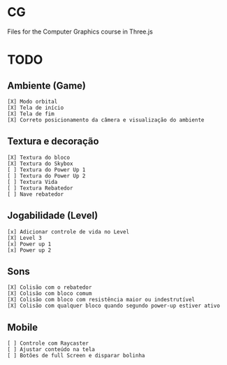 # CG

Files for the Computer Graphics course in Three.js

# TODO

## Ambiente (Game)

    [X] Modo orbital
    [X] Tela de início
    [X] Tela de fim
    [X] Correto posicionamento da câmera e visualização do ambiente

## Textura e decoração

    [X] Textura do bloco
    [X] Textura do Skybox
    [ ] Textura do Power Up 1
    [ ] Textura do Power Up 2
    [ ] Textura Vida
    [ ] Textura Rebatedor
    [ ] Nave rebatedor

## Jogabilidade (Level)

    [x] Adicionar controle de vida no Level
    [X] Level 3
    [x] Power up 1
    [x] Power up 2

## Sons

    [X] Colisão com o rebatedor
    [X] Colisão com bloco comum
    [X] Colisão com bloco com resistência maior ou indestrutível
    [X] Colisão com qualquer bloco quando segundo power-up estiver ativo

## Mobile

    [ ] Controle com Raycaster
    [ ] Ajustar conteúdo na tela
    [ ] Botões de full Screen e disparar bolinha
